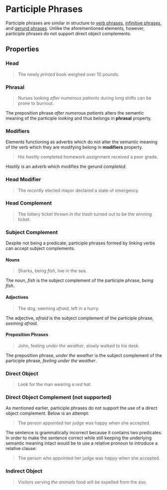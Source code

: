 # Participle Phrases
<!-- +elementInfo -->
<!-- !participlePhrase -->
Participle phrases are similar in structure to [verb phrases](verb-phrase), [infinitive phrases](infinitive-phrase), and [gerund phrases](gerund-phrase). Unlike the aforementioned elements, however, participle phrases do not support direct object complements.
<!-- !participlePhrase -->

## Properties
<!-- +propertySummary -->

### Head
> The newly *printed* book weighed over 10 pounds.

### Phrasal
> Nurses looking *after numerous patients* during long shifts can be prone to burnout.
<!-- .caption -->
The preposition phrase *after numerous patients* alters the semantic meaning of the participle *looking* and thus belongs in **phrasal** property.

### Modifiers
Elements functioning as adverbs which do not alter the semantic meaning of the verb which they are modifying belong in **modifiers** property.

> His *hastily* completed homework assignment received a poor grade.
<!-- .caption -->
*Hastily* is an adverb which modifies the gerund *completed*.

### Head Modifier
> The *recently* elected mayor declared a state of emergency.

### Head Complement
> The lottery ticket thrown *in the trash* turned out to be the winning ticket.

### Subject Complement
Despite not being a predicate, participle phrases formed by linking verbs can accept subject complements.

#### Nouns
> Sharks, being *fish*, live in the sea.
<!-- .caption -->
The noun, *fish* is the subject complement of the participle phrase, *being fish*.

#### Adjectives
> The dog, seeming *afraid*, left in a hurry.
<!-- .caption -->
The adjective, *afraid* is the subject complement of the participle phrase, *seeming afraid*.

#### Preposition Phrases
> John, feeling *under the weather*, slowly walked to his desk.
<!-- .caption -->
The preposition phrase, *under the weather* is the subject complement of the participle phrase, *feeling under the weather*.

### Direct Object
> Look for the man wearing *a red hat*.

### Direct Object Complement (not supported)
As mentioned earlier, participle phrases do not support the use of a direct object complement. Below is an attempt:
> The person appointed her judge was happy when she accepted.

The sentence is grammatically incorrect because it contains two predicates. In order to make the sentence correct while still keeping the underlying semantic meaning intact would be to use a relative pronoun to introduce a relative clause:
> The person who appointed her judge was happy when she accepted.

### Indirect Object
> Visitors serving *the animals* food will be expelled from the zoo.